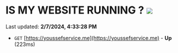 # IS MY WEBSITE RUNNING ? [![](https://img.shields.io/static/v1?label=Sponsor&message=%E2%9D%A4&logo=GitHub&color=%23fe8e86)](https://github.com/sponsors/<username>)

Last updated: **2/7/2024, 4:33:28 PM**

- `GET` [https://youssefservice.me](https://youssefservice.me) - **Up** (223ms)
